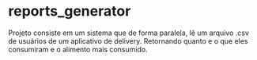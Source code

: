 # reports_generator
Projeto consiste em um sistema que de forma paralela, lê um arquivo .csv de usuários de um aplicativo de delivery. Retornando quanto e o que eles consumiram e o alimento mais consumido.
